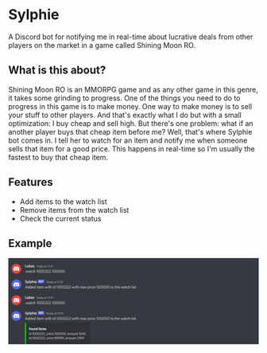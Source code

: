 # Sylphie

A Discord bot for notifying me in real-time about lucrative deals from other players on the market in a game called Shining Moon RO.

## What is this about?

Shining Moon RO is an MMORPG game and as any other game in this genre, it takes some grinding to progress. One of the things you need to do to progress 
in this game is to make money. One way to make money is to sell your stuff to other players. And that's exactly what I do but with a small optimization: I buy cheap 
and sell high. But there's one problem: what if an another player buys that cheap item before me? Well, that's where Sylphie bot comes in. I tell her to watch
for an item and notify me when someone sells that item for a good price. This happens in real-time so I'm usually the fastest to buy that cheap item.

## Features

- Add items to the watch list
- Remove items from the watch list
- Check the current status

## Example

![This is an image](https://github.com/TheyCallMeLuke/Sylphie/blob/master/images/watch.png)


